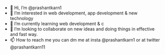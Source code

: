 - 👋 Hi, I’m @prashantkarn1
- 👀 I’m interested in web development, app development & new technology 
- 🌱 I’m currently learning web development & c
- 💞️ I’m looking to collaborate on new ideas and doing things in effective and fast way.
- 📫 How to reach me you can dm me at insta @prashantkarn1 or at twitter @prashantkarn11

<!---
prashantkarn1/prashantkarn1 is a ✨ special ✨ repository because its `README.md` (this file) appears on your GitHub profile.
You can click the Preview link to take a look at your changes.
--->
